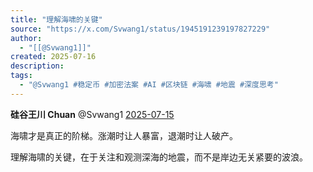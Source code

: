 ```yaml
---
title: "理解海啸的关键"
source: "https://x.com/Svwang1/status/1945191239197827229"
author:
  - "[[@Svwang1]]"
created: 2025-07-16
description:
tags:
  - "@Svwang1 #稳定币 #加密法案 #AI #区块链 #海啸 #地震 #深度思考"
---
```

**硅谷王川 Chuan** @Svwang1 [2025-07-15](https://x.com/Svwang1/status/1945191239197827229)

海啸才是真正的阶梯。涨潮时让人暴富，退潮时让人破产。

理解海啸的关键，在于关注和观测深海的地震，而不是岸边无关紧要的波浪。